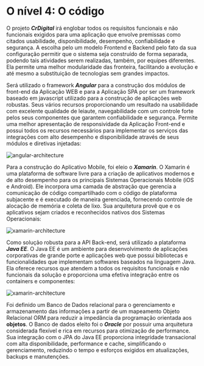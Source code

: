 # O nível 4: O código
O projeto ***CrDigital*** irá englobar todos os requisitos funcionais e não funcionais exigidos para uma aplicação que envolve premissas como citados usabilidade, disponibilidade, desempenho, confiabilidade e segurança.
A escolha pelo um modelo Frontend e Backend pelo fato da sua configuração permitir que o sistema seja construído de forma separada, podendo tais atividades serem realizadas, também, por equipes diferentes. Ela permite uma melhor modularidade das fronteira, facilitando a evolução e até mesmo a substituição de tecnologias sem grandes impactos. 

Será utilizado o framework ***Angular*** para a construção dos módulos de front-end da Aplicação WEB e para a Aplicação SPA por ser  um framework baseado em javascript utilizado para a construção de aplicações web robustas. Seus vários recursos proporcionando um resultado na usabilidade com excelente qualidade de leiaute, navegabilidade com um controle forte pelos seus  componentes que garantem confiabilidade e segurança. Permite uma melhor apresentação de responsividade da Aplicação Front-end e possui todos os recursos necessários para implementar os serviços das integrações com alto desempenho e disponibilidade através de seus módulos e diretivas injetadas:

![angular-architecture](https://angular.io/generated/images/guide/architecture/overview2.png  "Arquitetura do Angular")


Para a construção do Aplicativo Mobile, foi eleio o ***Xamarin***. O Xamarin é uma plataforma de software livre para a criação de aplicativos modernos e de alto desempenho para os principais Sistemas Operacionais Mobile (iOS e Android). Ele incorpora uma camada de abstração que gerencia a comunicação de código compartilhado com o código de plataforma subjacente e é executado de maneira gerenciada, fornecendo controle de alocação de memória e coleta de lixo. Sua arquitetura provê que e os aplicativos sejam criados e reconhecidos nativos dos Sistemas Operacionais:

![xamarin-architecture](https://docs.microsoft.com/pt-br/xamarin/get-started/what-is-xamarin-images/xamarin-architecture.png  "Arquitetura do Xamarin")


Como solução robusta para a API Back-end, será utilizado a plataforma ***Java EE***. O Java EE é um ambiente para desenvolvimento de aplicações corporativas de grande porte e aplicações web que possui bibliotecas e funcionalidades que implementam softwares baseados na linguagem Java. Ela oferece recursos que atendem a todos os requisitos funcionais e não funcionais da solução e proporciona uma efetiva integração entre os containers e componentes:

![xamarin-architecture](https://i1.wp.com/readlearncode.com/wp-content/uploads/2017/02/java_ee_8_apis.png  "Arquitetura do Xamarin")


Foi definido um Banco de Dados relacional para o gerenciamento e armazenamento das informações a partir de um mapeamento Objeto Relacional ORM para reduzir a impedância da programação orientada aos **objetos**.
O Banco de dados eleito foi o ***Oracle*** por possuir uma arquitetura considerada flexível e rica em recursos para otimização de performance. Sua integração com o JPA do Java EE proporciona integridade transacional com alta disponibilidade, performance e cache, simplificando o gerenciamento, reduzindo o tempo e esforços exigidos em atualizações, backups e manutenções.